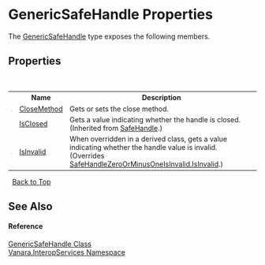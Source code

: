 # GenericSafeHandle Properties
 

The <a href="94934b60-853c-0a8d-4e6a-b86dd4362d0a">GenericSafeHandle</a> type exposes the following members.


## Properties
&nbsp;<table><tr><th></th><th>Name</th><th>Description</th></tr><tr><td>![Protected property](media/protproperty.gif "Protected property")</td><td><a href="08d6b8e3-0a77-d9da-2d78-4ec7617ab50a">CloseMethod</a></td><td>
Gets or sets the close method.</td></tr><tr><td>![Public property](media/pubproperty.gif "Public property")</td><td><a href="http://msdn2.microsoft.com/en-us/library/k25x6640" target="_blank">IsClosed</a></td><td>
Gets a value indicating whether the handle is closed.
 (Inherited from <a href="http://msdn2.microsoft.com/en-us/library/7s3yckbh" target="_blank">SafeHandle</a>.)</td></tr><tr><td>![Public property](media/pubproperty.gif "Public property")</td><td><a href="6bde3953-e1d6-34fc-868b-39e592352804">IsInvalid</a></td><td>
When overridden in a derived class, gets a value indicating whether the handle value is invalid.
 (Overrides <a href="http://msdn2.microsoft.com/en-us/library/15b8sk08" target="_blank">SafeHandleZeroOrMinusOneIsInvalid.IsInvalid</a>.)</td></tr></table>&nbsp;
<a href="#genericsafehandle-properties">Back to Top</a>

## See Also


#### Reference
<a href="94934b60-853c-0a8d-4e6a-b86dd4362d0a">GenericSafeHandle Class</a><br /><a href="46913109-b3e0-3b59-6f7f-071f8aa90bf0">Vanara.InteropServices Namespace</a><br />